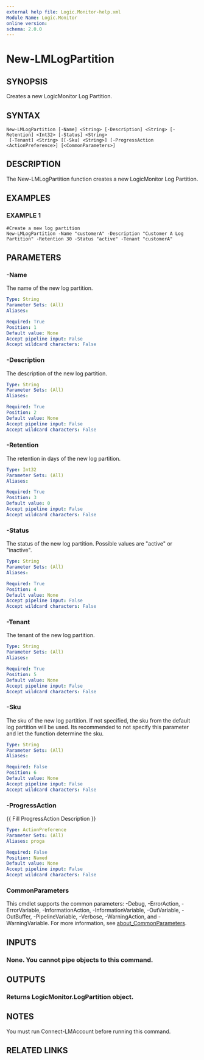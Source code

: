 ```yaml
---
external help file: Logic.Monitor-help.xml
Module Name: Logic.Monitor
online version:
schema: 2.0.0
---
```


# New-LMLogPartition

## SYNOPSIS
Creates a new LogicMonitor Log Partition.

## SYNTAX

```
New-LMLogPartition [-Name] <String> [-Description] <String> [-Retention] <Int32> [-Status] <String>
 [-Tenant] <String> [[-Sku] <String>] [-ProgressAction <ActionPreference>] [<CommonParameters>]
```

## DESCRIPTION
The New-LMLogPartition function creates a new LogicMonitor Log Partition.

## EXAMPLES

### EXAMPLE 1
```
#Create a new log partition
New-LMLogPartition -Name "customerA" -Description "Customer A Log Partition" -Retention 30 -Status "active" -Tenant "customerA"
```

## PARAMETERS

### -Name
The name of the new log partition.

```yaml
Type: String
Parameter Sets: (All)
Aliases:

Required: True
Position: 1
Default value: None
Accept pipeline input: False
Accept wildcard characters: False
```

### -Description
The description of the new log partition.

```yaml
Type: String
Parameter Sets: (All)
Aliases:

Required: True
Position: 2
Default value: None
Accept pipeline input: False
Accept wildcard characters: False
```

### -Retention
The retention in days of the new log partition.

```yaml
Type: Int32
Parameter Sets: (All)
Aliases:

Required: True
Position: 3
Default value: 0
Accept pipeline input: False
Accept wildcard characters: False
```

### -Status
The status of the new log partition.
Possible values are "active" or "inactive".

```yaml
Type: String
Parameter Sets: (All)
Aliases:

Required: True
Position: 4
Default value: None
Accept pipeline input: False
Accept wildcard characters: False
```

### -Tenant
The tenant of the new log partition.

```yaml
Type: String
Parameter Sets: (All)
Aliases:

Required: True
Position: 5
Default value: None
Accept pipeline input: False
Accept wildcard characters: False
```

### -Sku
The sku of the new log partition.
If not specified, the sku from the default log partition will be used.
Its recommended to not specify this parameter and let the function determine the sku.

```yaml
Type: String
Parameter Sets: (All)
Aliases:

Required: False
Position: 6
Default value: None
Accept pipeline input: False
Accept wildcard characters: False
```

### -ProgressAction
{{ Fill ProgressAction Description }}

```yaml
Type: ActionPreference
Parameter Sets: (All)
Aliases: proga

Required: False
Position: Named
Default value: None
Accept pipeline input: False
Accept wildcard characters: False
```

### CommonParameters
This cmdlet supports the common parameters: -Debug, -ErrorAction, -ErrorVariable, -InformationAction, -InformationVariable, -OutVariable, -OutBuffer, -PipelineVariable, -Verbose, -WarningAction, and -WarningVariable. For more information, see [about_CommonParameters](http://go.microsoft.com/fwlink/?LinkID=113216).

## INPUTS

### None. You cannot pipe objects to this command.
## OUTPUTS

### Returns LogicMonitor.LogPartition object.
## NOTES
You must run Connect-LMAccount before running this command.

## RELATED LINKS
